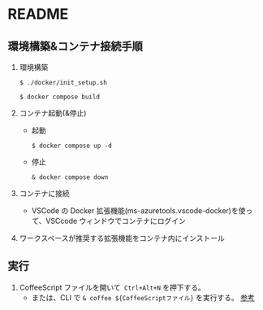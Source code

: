 # README

## 環境構築&コンテナ接続手順

1. 環境構築

    ```
    $ ./docker/init_setup.sh
    ```

    ```
    $ docker compose build
    ```

2. コンテナ起動(&停止)

    - 起動

        ```
        $ docker compose up -d
        ```

    - 停止

        ```
        & docker compose down
        ```

3. コンテナに接続

    - VSCode の Docker 拡張機能(ms-azuretools.vscode-docker)を使って、VSCcode ウィンドウでコンテナにログイン

4. ワークスペースが推奨する拡張機能をコンテナ内にインストール

## 実行

1.  CoffeeScript ファイルを開いて` Ctrl+Alt+N` を押下する。
    -   または、CLI で `& coffee ${CoffeeScriptファイル}` を実行する。 [参考](http://coffeescript.org/#cli)
